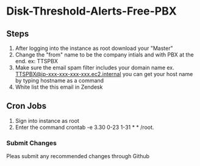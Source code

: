 # Disk-Threshold-Alerts-Free-PBX
## Steps
  1. After logging into the instance as root download your "Master" 
  2. Change the "from" name to be the company intials and with PBX at the end. ex: TTSPBX
  3. Make sure the email spam filter includes your domain name ex. TTSPBX@ip-xxx-xxx-xxx-xxx.ec2.internal you can get your host name by typing hostname as a command
  4. White list the this email in Zendesk

## Cron Jobs
  1. Sign into instance as root
  2. Enter the command crontab -e
  3.30 0-23 1-31 * * /root.

### Submit Changes
Pleas submit any recommended changes through Github
